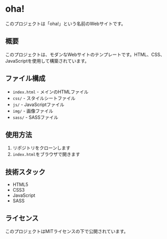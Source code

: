 # oha!

このプロジェクトは「oha!」という名前のWebサイトです。

## 概要

このプロジェクトは、モダンなWebサイトのテンプレートです。HTML、CSS、JavaScriptを使用して構築されています。

## ファイル構成

- `index.html` - メインのHTMLファイル
- `css/` - スタイルシートファイル
- `js/` - JavaScriptファイル
- `img/` - 画像ファイル
- `sass/` - SASSファイル

## 使用方法

1. リポジトリをクローンします
2. `index.html`をブラウザで開きます

## 技術スタック

- HTML5
- CSS3
- JavaScript
- SASS

## ライセンス

このプロジェクトはMITライセンスの下で公開されています。 